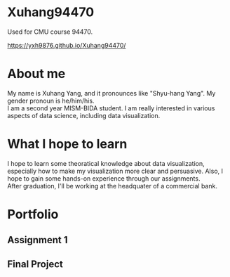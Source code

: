 # Xuhang94470
Used for CMU course 94470.


https://yxh9876.github.io/Xuhang94470/


# About me
My name is Xuhang Yang, and it pronounces like "Shyu-hang Yang". My gender pronoun is he/him/his.  
I am a second year MISM-BIDA student. I am really interested in various aspects of data science, including data visualization.


# What I hope to learn
I hope to learn some theoratical knowledge about data visualization, especially how to make my visualization more clear and persuasive. Also, I hope to gain some hands-on experience through our assignments.  
After graduation, I'll be working at the headquater of a commercial bank. 


# Portfolio


## Assignment 1


## Final Project
